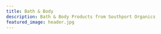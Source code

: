 ```yaml
---
title: Bath & Body
description: Bath & Body Products from Southport Organics
featured_image: header.jpg
---
```

